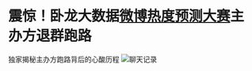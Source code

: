 # 震惊！卧龙大数据[微博热度预测大赛](http://pkbigdata.com/common/cmpt/%E5%BE%AE%E5%8D%9A%E7%83%AD%E5%BA%A6%E9%A2%84%E6%B5%8B_%E7%AB%9E%E8%B5%9B%E4%BF%A1%E6%81%AF.html)主办方**退群跑路**
独家揭秘主办方跑路背后的心酸历程
![聊天记录](https://github.com/lllcho/dc_weibo_predict/blob/master/Screenshot.jpg?raw=true)

